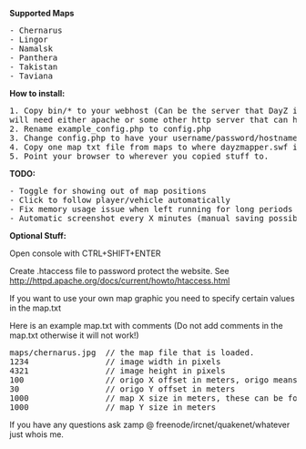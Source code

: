 <b>Supported Maps</b>
<pre>
- Chernarus
- Lingor
- Namalsk
- Panthera
- Takistan
- Taviana
</pre>

<b>How to install:</b>

<pre>
1. Copy bin/* to your webhost (Can be the server that DayZ is running on but you
will need either apache or some other http server that can handle php)
2. Rename example_config.php to config.php
3. Change config.php to have your username/password/hostname etc.
4. Copy one map txt file from maps to where dayzmapper.swf is and rename to map.txt
5. Point your browser to wherever you copied stuff to.
</pre>

<b>TODO:</b>
<pre>
- Toggle for showing out of map positions
- Click to follow player/vehicle automatically
- Fix memory usage issue when left running for long periods
- Automatic screenshot every X minutes (manual saving possible via console saveScreenshot command)
</pre>

<b>Optional Stuff:</b>

Open console with CTRL+SHIFT+ENTER

Create .htaccess file to password protect the website. See http://httpd.apache.org/docs/current/howto/htaccess.html

If you want to use your own map graphic you need to specify certain values in the map.txt

Here is an example map.txt with comments (Do not add comments in the map.txt otherwise it will not work!)
<pre>
maps/chernarus.jpg 	// the map file that is loaded.
1234 				// image width in pixels
4321 				// image height in pixels
100 				// origo X offset in meters, origo means coordinates 0,0
30 					// origo Y offset in meters
1000 				// map X size in meters, these can be found in the dayz database
1000 				// map Y size in meters
</pre>

If you have any questions ask zamp @ freenode/ircnet/quakenet/whatever just whois me.